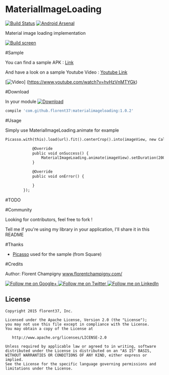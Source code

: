 MaterialImageLoading
=======

[![Build Status](https://travis-ci.org/florent37/MaterialImageLoading.svg)](https://travis-ci.org/florent37/MaterialImageLoading)
[![Android Arsenal](https://img.shields.io/badge/Android%20Arsenal-MaterialImageLoading-brightgreen.svg?style=flat)](http://android-arsenal.com/details/1/1951)

Material image loading implementation


[![Build screen](https://raw.githubusercontent.com/florent37/MaterialImageLoading/master/app/src/main/res/drawable/description_small.png)](https://raw.githubusercontent.com/florent37/MaterialImageLoading/master/app/src/main/res/drawable/description.png)

#Sample

You can find a sample APK : [Link](https://github.com/florent37/MaterialImageLoading/releases/download/1.0.0/sample-debug.apk)

And have a look on a sample Youtube Video : [Youtube Link](https://www.youtube.com/watch?v=hvHzVnMTYGk)

[![Video](http://share.gifyoutube.com/ygz6n4.gif)] (https://www.youtube.com/watch?v=hvHzVnMTYGk)

#Download

In your module [![Download](https://api.bintray.com/packages/florent37/maven/MaterialImageLoading/images/download.svg)](https://bintray.com/florent37/maven/MaterialImageLoading/_latestVersion)
```groovy
compile 'com.github.florent37:materialimageloading:1.0.2'
```

#Usage

Simply use MaterialImageLoading.animate
for example
```xml
Picasso.with(this).load(url).fit().centerCrop().into(imageView, new Callback() {

            @Override
            public void onSuccess() {
                MaterialImageLoading.animate(imageView).setDuration(2000).start();
            }

            @Override
            public void onError() {

            }
        });
```

#TODO

#Community

Looking for contributors, feel free to fork !

Tell me if you're using my library in your application, I'll share it in this README

#Thanks

* [Picasso][picasso] used for the sample (from Square)

#Credits

Author: Florent Champigny www.florentchampigny.com/

<a href="https://plus.google.com/+florentchampigny">
  <img alt="Follow me on Google+"
       src="https://raw.githubusercontent.com/florent37/DaVinci/master/mobile/src/main/res/drawable-hdpi/gplus.png" />
</a>
<a href="https://twitter.com/florent_champ">
  <img alt="Follow me on Twitter"
       src="https://raw.githubusercontent.com/florent37/DaVinci/master/mobile/src/main/res/drawable-hdpi/twitter.png" />
</a>
<a href="https://www.linkedin.com/in/florentchampigny">
  <img alt="Follow me on LinkedIn"
       src="https://raw.githubusercontent.com/florent37/DaVinci/master/mobile/src/main/res/drawable-hdpi/linkedin.png" />
</a>


License
--------

    Copyright 2015 florent37, Inc.

    Licensed under the Apache License, Version 2.0 (the "License");
    you may not use this file except in compliance with the License.
    You may obtain a copy of the License at

       http://www.apache.org/licenses/LICENSE-2.0

    Unless required by applicable law or agreed to in writing, software
    distributed under the License is distributed on an "AS IS" BASIS,
    WITHOUT WARRANTIES OR CONDITIONS OF ANY KIND, either express or implied.
    See the License for the specific language governing permissions and
    limitations under the License.


[snap]: https://oss.sonatype.org/content/repositories/snapshots/
[picasso]: https://github.com/square/picasso
